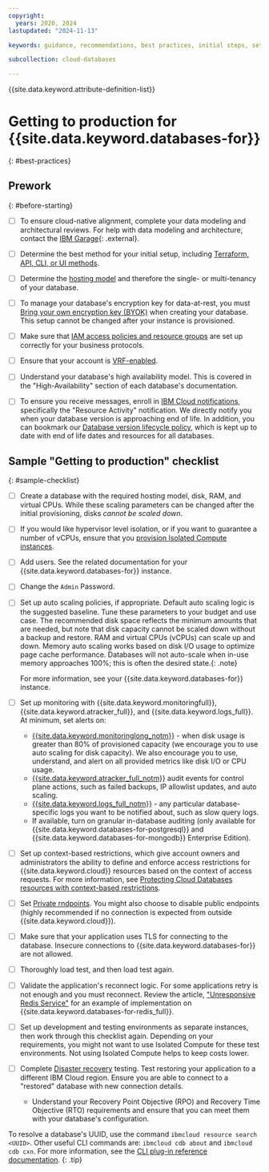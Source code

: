 ```yaml
---
copyright:
  years: 2020, 2024
lastupdated: "2024-11-13"

keywords: guidance, recommendations, best practices, initial steps, setup

subcollection: cloud-databases

---
```


{{site.data.keyword.attribute-definition-list}}

# Getting to production for {{site.data.keyword.databases-for}}
{: #best-practices}

## Prework
{: #before-starting}

- [ ] To ensure cloud-native alignment, complete your data modeling and architectural reviews. For help with data modeling and architecture, contact the [IBM Garage](https://www.ibm.com/garage){: .external}.
- [ ] Determine the best method for your initial setup, including [Terraform, API, CLI, or UI methods](/docs/cloud-databases?topic=cloud-databases-getting-started-cdb-provision-instance).
- [ ] Determine the [hosting model](/docs/cloud-databases?topic=cloud-databases-hosting-models&interface=ui) and therefore the single- or multi-tenancy of your database. 
- [ ] To manage your database's encryption key for data-at-rest, you must [Bring your own encryption key (BYOK)](/docs/cloud-databases?topic=cloud-databases-key-protect) when creating your database. This setup cannot be changed after your instance is provisioned.
- [ ] Make sure that [IAM access policies and resource groups](/docs/account?topic=account-iamoverview) are set up correctly for your business protocols.
- [ ] Ensure that your account is [VRF-enabled](/docs/account?topic=account-vrf-service-endpoint#before-service-endpoint-enablement).
- [ ] Understand your database's high availability model. This is covered in the "High-Availability" section of each database's documentation.
- [ ] To ensure you receive messages, enroll in [IBM Cloud notifications](/docs/account?topic=account-email-prefs), specifically the "Resource Activity" notification. We directly notify you when your database version is approaching end of life. In addition, you can bookmark our [Database version lifecycle policy](/docs/cloud-databases?topic=cloud-databases-versioning-policy), which is kept up to date with end of life dates and resources for all databases.


## Sample "Getting to production" checklist
{: #sample-checklist}

- [ ] Create a database with the required hosting model, disk, RAM, and virtual CPUs. While these scaling parameters can be changed after the initial provisioning, disks *cannot be scaled down*.
- [ ] If you would like hypervisor level isolation, or if you want to guarantee a number of vCPUs, ensure that you [provision Isolated Compute instances](/docs/cloud-databases?topic=cloud-databases-getting-started-cdb-provision-instance).
- [ ] Add users. See the related documentation for your {{site.data.keyword.databases-for}} instance.
- [ ] Change the `Admin` Password.
- [ ] Set up auto scaling policies, if appropriate.
   Default auto scaling logic is the suggested baseline. Tune these parameters to your budget and use case. The recommended disk space reflects the minimum amounts that are needed, but note that disk capacity cannot be scaled down without a backup and restore. RAM and virtual CPUs (vCPUs) can scale up and down. Memory auto scaling works based on disk I/O usage to optimize page cache performance. Databases will not auto-scale when in-use memory approaches 100%; this is often the desired state.{: .note}

   For more information, see your {{site.data.keyword.databases-for}} instance.
- [ ] Set up monitoring with {{site.data.keyword.monitoringfull}}, {{site.data.keyword.atracker_full}}, and {{site.data.keyword.logs_full}}. At minimum, set alerts on:
   * [{{site.data.keyword.monitoringlong_notm}}](/docs/monitoring) - when disk usage is greater than 80% of provisioned capacity (we encourage you to use auto scaling for disk capacity). We also encourage you to use, understand, and alert on all provided metrics like disk I/O or CPU usage.
   * [{{site.data.keyword.atracker_full_notm}}](/docs/cloud-databases?topic=cloud-databases-at_events) audit events for control plane actions, such as failed backups, IP allowlist updates, and auto scaling.
   * [{{site.data.keyword.logs_full_notm}}](/docs/cloud-databases?topic=cloud-databases-logging) - any particular database-specific logs you want to be notified about, such as slow query logs.
   * If available, turn on granular in-database auditing (only available for {{site.data.keyword.databases-for-postgresql}} and {{site.data.keyword.databases-for-mongodb}} Enterprise Edition).
- [ ] Set up context-based restrictions, which give account owners and administrators the ability to define and enforce access restrictions for {{site.data.keyword.cloud}} resources based on the context of access requests. For more information, see [Protecting Cloud Databases resources with context-based restrictions](/docs/cloud-databases?topic=cloud-databases-cbr).
- [ ] Set [Private rndpoints](/docs/cloud-databases?topic=cloud-databases-service-endpoints#private-endpoints). You might also choose to disable public endpoints (highly recommended if no connection is expected from outside {{site.data.keyword.cloud}}).
- [ ] Make sure that your application uses TLS for connecting to the database. Insecure connections to {{site.data.keyword.databases-for}} are not allowed.
- [ ] Thoroughly load test, and then load test again.
- [ ] Validate the application's reconnect logic. For some applications retry is not enough and you must reconnect. Review the article, ["Unresponsive Redis Service"](https://developer.ibm.com/articles/error-detection-and-handling-with-redis/) for an example of implementation on {{site.data.keyword.databases-for-redis_full}}.
- [ ] Set up development and testing environments as separate instances, then work through this checklist again. Depending on your requirements, you might not want to use Isolated Compute for these test environments. Not using Isolated Compute helps to keep costs lower.
- [ ] Complete [Disaster recovery](/docs/cloud-databases?topic=cloud-databases-ha-dr) testing. Test restoring your application to a different IBM Cloud region. Ensure you are able to connect to a "restored" database with new connection details.
    * Understand your Recovery Point Objective (RPO) and Recovery Time Objective (RTO) requirements and ensure that you can meet them with your database's configuration.

To resolve a database's UUID, use the command `ibmcloud resource search <UUID>`. Other useful CLI commands are: `ibmcloud cdb about` and `ibmcloud cdb cxn`. For more information, see the [CLI plug-in reference documentation](/docs/cloud-databases?topic=cloud-databases-icd-cli).
{: .tip}
